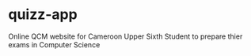 # quizz-app
Online QCM website for Cameroon Upper Sixth Student to prepare thier exams in Computer Science
